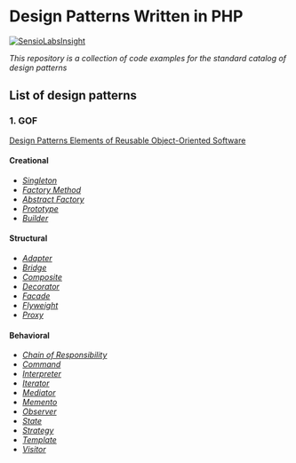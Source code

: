 # Design Patterns Written in PHP

[![SensioLabsInsight](https://insight.sensiolabs.com/projects/8a35b3ff-8150-40a0-be25-d126e9d75e88/mini.png)](https://insight.sensiolabs.com/projects/8a35b3ff-8150-40a0-be25-d126e9d75e88)

*This repository is a collection of code examples for the standard catalog of design patterns*

## List of design patterns
### 1. GOF 
[Design Patterns Elements of Reusable Object-Oriented Software][1]

#### Creational
 - [*Singleton*][2] 
 - [*Factory Method*][3]
 - [*Abstract Factory*][4]
 - [*Prototype*][5]
 - [*Builder*][6]
 
#### Structural
 - [*Adapter*][7]
 - [*Bridge*][8]
 - [*Composite*][9]
 - [*Decorator*][10]
 - [*Facade*][11]
 - [*Flyweight*][12]
 - [*Proxy*][13]

#### Behavioral
 - [*Chain of Responsibility*][14]
 - [*Command*][15]
 - [*Interpreter*][16]
 - [*Iterator*][17]
 - [*Mediator*][18]
 - [*Memento*][19]
 - [*Observer*][20]
 - [*State*][21]
 - [*Strategy*][22]
 - [*Template*][23]
 - [*Visitor*][24]

[1]: http://www.amazon.com/Design-Patterns-Elements-Reusable-Object-Oriented/dp/0201633612/ref=sr_1_1?ie=UTF8&qid=1427538154&sr=8-1&keywords=Design+patterns+elements
[2]: https://github.com/alxolr/php-dp/tree/master/GOF/Creational/Singleton
[3]: https://github.com/alxolr/php-dp/tree/master/GOF/Creational/FactoryMethod
[4]: https://github.com/alxolr/php-dp/tree/master/GOF/Creational/AbstractFactory
[5]: https://github.com/alxolr/php-dp/tree/master/GOF/Creational/Prototype
[6]: https://github.com/alxolr/php-dp/tree/master/GOF/Creational/Builder
[7]: https://github.com/alxolr/php-dp/tree/master/GOF/Structural/Adapter
[8]: https://github.com/alxolr/php-dp/tree/master/GOF/Structural/Bridge
[9]: https://github.com/alxolr/php-dp/tree/master/GOF/Structural/Composite
[10]: https://github.com/alxolr/php-dp/tree/master/GOF/Structural/Decorator
[11]: https://github.com/alxolr/php-dp/tree/master/GOF/Structural/Facade
[12]: https://github.com/alxolr/php-dp/tree/master/GOF/Structural/Flyweight
[13]: https://github.com/alxolr/php-dp/tree/master/GOF/Structural/Proxy
[14]: https://github.com/alxolr/php-dp/tree/master/GOF/Behavioral/ChainOfResponsibility
[15]: https://github.com/alxolr/php-dp/tree/master/GOF/Behavioral/Command
[16]: https://github.com/alxolr/php-dp/tree/master/GOF/Behavioral/Interpreter
[17]: https://github.com/alxolr/php-dp/tree/master/GOF/Behavioral/Iterator
[18]: https://github.com/alxolr/php-dp/tree/master/GOF/Behavioral/Mediator
[19]: https://github.com/alxolr/php-dp/tree/master/GOF/Behavioral/Memento
[20]: https://github.com/alxolr/php-dp/tree/master/GOF/Behavioral/Observer
[21]: https://github.com/alxolr/php-dp/tree/master/GOF/Behavioral/State
[22]: https://github.com/alxolr/php-dp/tree/master/GOF/Behavioral/Strategy
[23]: https://github.com/alxolr/php-dp/tree/master/GOF/Behavioral/Template
[24]: https://github.com/alxolr/php-dp/tree/master/GOF/Behavioral/Visitor



